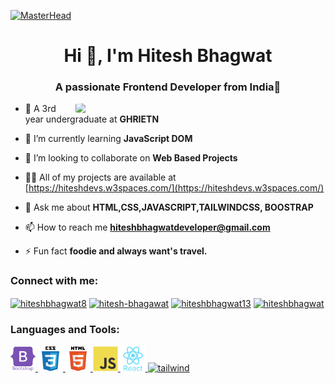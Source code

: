 [![MasterHead](https://mir-s3-cdn-cf.behance.net/project_modules/fs/be832922391491.58c25558f0fe7.gif)](https://hiteshdevs.w3spaces.com/)
<h1 align="center">Hi 👋, I'm Hitesh Bhagwat</h1>
<h3 align="center">A passionate Frontend Developer from India🚩</h3>
<img align="right" style="border-radius: 10%;" width="400" src="https://miro.medium.com/max/1360/1*IRGHmiGsa16stedQvIaZfw.gif">


- 🔭 A 3rd year undergraduate at **GHRIETN**

- 🌱 I’m currently learning **JavaScript DOM**

- 👯 I’m looking to collaborate on **Web Based Projects**

- 👨‍💻 All of my projects are available at [https://hiteshdevs.w3spaces.com/](https://hiteshdevs.w3spaces.com/)

- 💬 Ask me about **HTML,CSS,JAVASCRIPT,TAILWINDCSS, BOOSTRAP**

- 📫 How to reach me **hiteshbhagwatdeveloper@gmail.com**

- ⚡ Fun fact **foodie and always want's travel.**

<h3 align="left">Connect with me:</h3>
<p align="left">
<a href="https://twitter.com/hiteshbhagwat8" target="blank"><img align="center" src="https://raw.githubusercontent.com/rahuldkjain/github-profile-readme-generator/master/src/images/icons/Social/twitter.svg" alt="hiteshbhagwat8" height="30" width="40" /></a>
<a href="https://linkedin.com/in/hitesh-bhagawat" target="blank"><img align="center" src="https://raw.githubusercontent.com/rahuldkjain/github-profile-readme-generator/master/src/images/icons/Social/linked-in-alt.svg" alt="hitesh-bhagawat" height="30" width="40" /></a>
<a href="https://fb.com/hiteshbhagwat13" target="blank"><img align="center" src="https://raw.githubusercontent.com/rahuldkjain/github-profile-readme-generator/master/src/images/icons/Social/facebook.svg" alt="hiteshbhagwat13" height="30" width="40" /></a>
<a href="https://instagram.com/hiteshbhagwat" target="blank"><img align="center" src="https://raw.githubusercontent.com/rahuldkjain/github-profile-readme-generator/master/src/images/icons/Social/instagram.svg" alt="hiteshbhagwat" height="30" width="40" /></a>
</p>

<h3 align="left">Languages and Tools:</h3>
<p align="left"> <a href="https://getbootstrap.com" target="_blank" rel="noreferrer"> <img src="https://raw.githubusercontent.com/devicons/devicon/master/icons/bootstrap/bootstrap-plain-wordmark.svg" alt="bootstrap" width="40" height="40"/> </a> <a href="https://www.w3schools.com/css/" target="_blank" rel="noreferrer"> <img src="https://raw.githubusercontent.com/devicons/devicon/master/icons/css3/css3-original-wordmark.svg" alt="css3" width="40" height="40"/> </a> <a href="https://www.w3.org/html/" target="_blank" rel="noreferrer"> <img src="https://raw.githubusercontent.com/devicons/devicon/master/icons/html5/html5-original-wordmark.svg" alt="html5" width="40" height="40"/> </a> <a href="https://developer.mozilla.org/en-US/docs/Web/JavaScript" target="_blank" rel="noreferrer"> <img src="https://raw.githubusercontent.com/devicons/devicon/master/icons/javascript/javascript-original.svg" alt="javascript" width="40" height="40"/> </a> <a href="https://reactjs.org/" target="_blank" rel="noreferrer"> <img src="https://raw.githubusercontent.com/devicons/devicon/master/icons/react/react-original-wordmark.svg" alt="react" width="40" height="40"/> </a> <a href="https://tailwindcss.com/" target="_blank" rel="noreferrer"> <img src="https://www.vectorlogo.zone/logos/tailwindcss/tailwindcss-icon.svg" alt="tailwind" width="40" height="40"/> </a> </p>
